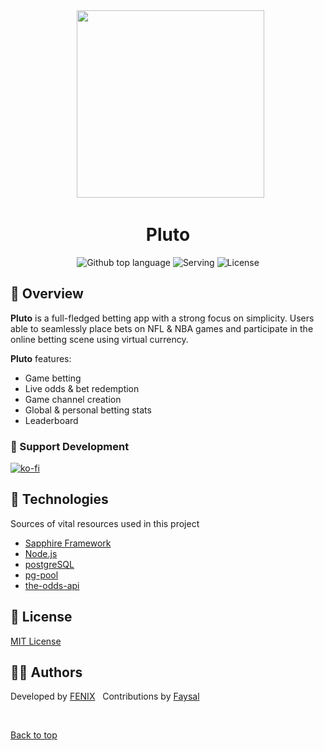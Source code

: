 <div align="center" id="top"> 
&#xa0;
<img src="https://i.imgur.com/CupFfgB.png" width="300">

</div>
<h1 align="center">Pluto</h1>
<p align="center">
  <img alt="Github top language" src="https://img.shields.io/github/languages/top/fearandesire/Pluto-Betting-Bot?color=green&labelColor=%23000000">
  <img alt="Serving" src="https://img.shields.io/discord/555171631539028000?style=plastic&logo=discord&logoColor=%2300ddff&label=User%20Count&labelColor=%23000000&link=http%3A%2F%2Fdiscord.gg%2Fbasketball
">
  <img alt="License" src="https://img.shields.io/github/license/fearandesire/Pluto-Betting-Bot?labelColor=%23000000">

</p>

<h4 align="center">
</h4>

## :dart: Overview

<b>Pluto</b> is a full-fledged betting app with a strong focus on simplicity.
Users able to seamlessly place bets on NFL & NBA games and participate in the online betting scene using virtual currency.

<b>Pluto</b> features:
- Game betting
- Live odds & bet redemption
- Game channel creation
- Global & personal betting stats
- Leaderboard

### 💙 Support Development
[![ko-fi](https://ko-fi.com/img/githubbutton_sm.svg)](https://ko-fi.com/U7U3CYOB7)

## :rocket: Technologies

Sources of vital resources used in this project

- [Sapphire Framework](https://github.com/sapphiredev/framework)
- [Node.js](https://nodejs.org/en/)
- [postgreSQL](https://www.postgresql.org)
- [pg-pool](https://www.npmjs.com/package/pg-pool)
- [the-odds-api](the-odds-api.com/)

## :memo: License

[MIT License](LICENSE)

## :scientist: Authors

Developed by [FENIX](https://github.com/fearandesire)
&#xa0;
Contributions by [Faysal](https://github.com/Faysal19999)

&#xa0;

<a href="#top">Back to top</a>

